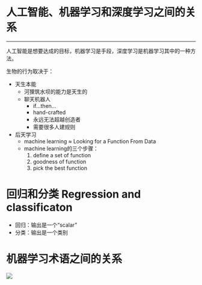 
# 人工智能、机器学习和深度学习之间的关系 #

----------

人工智能是想要达成的目标，机器学习是手段，深度学习是机器学习其中的一种方法。

生物的行为取决于：
- 天生本能
	- 河狸筑水坝的能力是天生的
	- 聊天机器人
		- if...then...
		- hand-crafted
		- 永远无法超越创造者
		- 需要很多人建规则
- 后天学习
	- machine learning ≈ Looking for a Function From Data
	- machine learning的三个步骤：
		1. define a set of function
		2. goodness of function
		3. pick the best function
		
# 回归和分类 Regression and classificaton #
- 回归：输出是一个“scalar”
- 分类：输出是一个类别
# 机器学习术语之间的关系 #
![](https://i.imgur.com/hNwtPfV.png)
